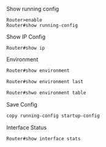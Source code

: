 
Show running config
```shell
Router>enable
Router#show running-config
```

Show IP Config
```shell
Router#show ip
```

Environment
```bash
Router#show environment

Router#show environment last

Router#shwo environment table
```

Save Config
```bash
copy running-config startup-config
```

Interface Status
```bash
Router#show interface stats
```
